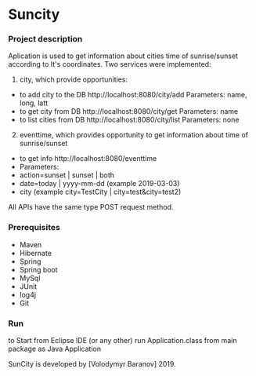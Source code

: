 # Suncity 

### Project description

Aplication is used to get information about cities time of sunrise/sunset according to It's coordinates. Two services were implemented:
1. city, which provide opportunities: 
  - to add city to the DB
  http://localhost:8080/city/add
  Parameters: name, long, latt
  - to get city from DB
  http://localhost:8080/city/get
  Parameters: name
  - to list cities from DB
  http://localhost:8080/city/list
  Parameters: none
2. eventtime, which provides opportunity to get information about time of sunrise/sunset
  - to get info
  http://localhost:8080/eventtime
  - Parameters: 
  - action=sunset | sunset | both
  - date=today | yyyy-mm-dd (example 2019-03-03)
  - city (example city=TestCity | city=test&city=test2)
  
  All APIs have the same type POST request method. 

### Prerequisites 
- Maven
- Hibernate
- Spring
- Spring boot
- MySql
- JUnit
- log4j
- Git
### Run 
to Start from Eclipse IDE (or any other) run Application.class from main package as Java Application

SunCity is developed by [Volodymyr Baranov] 2019.

